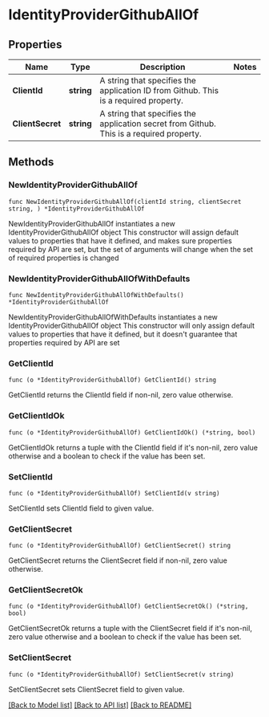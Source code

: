 # IdentityProviderGithubAllOf

## Properties

Name | Type | Description | Notes
------------ | ------------- | ------------- | -------------
**ClientId** | **string** | A string that specifies the application ID from Github. This is a required property. | 
**ClientSecret** | **string** | A string that specifies the application secret from Github. This is a required property. | 

## Methods

### NewIdentityProviderGithubAllOf

`func NewIdentityProviderGithubAllOf(clientId string, clientSecret string, ) *IdentityProviderGithubAllOf`

NewIdentityProviderGithubAllOf instantiates a new IdentityProviderGithubAllOf object
This constructor will assign default values to properties that have it defined,
and makes sure properties required by API are set, but the set of arguments
will change when the set of required properties is changed

### NewIdentityProviderGithubAllOfWithDefaults

`func NewIdentityProviderGithubAllOfWithDefaults() *IdentityProviderGithubAllOf`

NewIdentityProviderGithubAllOfWithDefaults instantiates a new IdentityProviderGithubAllOf object
This constructor will only assign default values to properties that have it defined,
but it doesn't guarantee that properties required by API are set

### GetClientId

`func (o *IdentityProviderGithubAllOf) GetClientId() string`

GetClientId returns the ClientId field if non-nil, zero value otherwise.

### GetClientIdOk

`func (o *IdentityProviderGithubAllOf) GetClientIdOk() (*string, bool)`

GetClientIdOk returns a tuple with the ClientId field if it's non-nil, zero value otherwise
and a boolean to check if the value has been set.

### SetClientId

`func (o *IdentityProviderGithubAllOf) SetClientId(v string)`

SetClientId sets ClientId field to given value.


### GetClientSecret

`func (o *IdentityProviderGithubAllOf) GetClientSecret() string`

GetClientSecret returns the ClientSecret field if non-nil, zero value otherwise.

### GetClientSecretOk

`func (o *IdentityProviderGithubAllOf) GetClientSecretOk() (*string, bool)`

GetClientSecretOk returns a tuple with the ClientSecret field if it's non-nil, zero value otherwise
and a boolean to check if the value has been set.

### SetClientSecret

`func (o *IdentityProviderGithubAllOf) SetClientSecret(v string)`

SetClientSecret sets ClientSecret field to given value.



[[Back to Model list]](../README.md#documentation-for-models) [[Back to API list]](../README.md#documentation-for-api-endpoints) [[Back to README]](../README.md)


